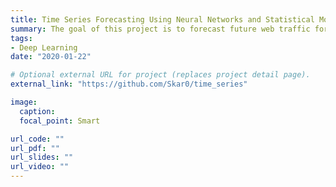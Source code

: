 ```yaml
---
title: Time Series Forecasting Using Neural Networks and Statistical Models
summary: The goal of this project is to forecast future web traffic for Wikipedia articles using different techniques ranging from statistical models to deep neural networks.
tags:
- Deep Learning
date: "2020-01-22"

# Optional external URL for project (replaces project detail page).
external_link: "https://github.com/Skar0/time_series"

image:
  caption:
  focal_point: Smart

url_code: ""
url_pdf: ""
url_slides: ""
url_video: ""
---
```

